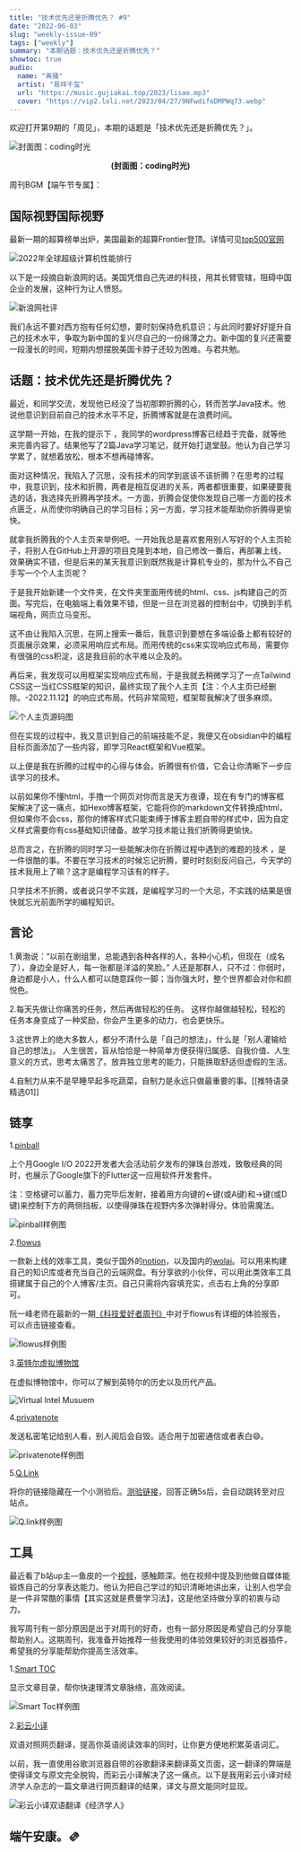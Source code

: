 ```yaml
---
title: "技术优先还是折腾优先？ #9"
date: "2022-06-03"
slug: "weekly-issue-09"
tags: ["weekly"]
summary: "本期话题：技术优先还是折腾优先？"
showtoc: true
audio:
  name: "离骚"
  artist: "易烊千玺"
  url: "https://music.gujiakai.top/2023/lisao.mp3"
  cover: "https://vip2.loli.net/2023/04/27/9NFwdifoDMPWq73.webp"
---
```


欢迎打开第9期的「周见」，本期的话题是「技术优先还是折腾优先？」。

![封面图：coding时光](https://vip2.loli.net/2022/11/12/3NoeEwjuitYS7Fa.jpg)
<center><b>(封面图：coding时光)</b></center>

周刊BGM【端午节专属】：

<div id="aplayer"></div>


## 国际视野国际视野

最新一期的超算榜单出炉，美国最新的超算Frontier登顶。详情可见[top500官网](https://www.top500.org/)

![2022年全球超级计算机性能排行](https://vip2.loli.net/2022/11/12/e6Y3bV1yXE97cTC.png)

以下是一段摘自新浪网的话。美国凭借自己先进的科技，用其长臂管辖，阻碍中国企业的发展，这种行为让人愤怒。

![新浪网社评](https://vip2.loli.net/2022/11/12/JuGVyh5cizFsqtQ.png)

我们永远不要对西方抱有任何幻想，要时刻保持危机意识；与此同时要好好提升自己的技术水平，争取为新中国的复兴尽自己的一份绵薄之力。新中国的复兴还需要一段漫长的时间，短期内想摆脱美国卡脖子还较为困难。与君共勉。


## 话题：技术优先还是折腾优先？

最近，和同学交流，发现他已经没了当初那颗折腾的心，转而苦学Java技术。他说他意识到目前自己的技术水平不足，折腾博客就是在浪费时间。

这学期一开始，在我的提示下 ，我同学的wordpress博客已经趋于完备，就等他来完善内容了。结果他写了2篇Java学习笔记，就开始打退堂鼓。他认为自己学习学累了，就想着放松，根本不想再碰博客。

面对这种情况，我陷入了沉思，没有技术的同学到底该不该折腾？在思考的过程中，我意识到，技术和折腾，两者是相互促进的关系，两者都很重要，如果硬要我选的话，我选择先折腾再学技术。一方面，折腾会促使你发现自己哪一方面的技术点匮乏，从而使你明确自己的学习目标；另一方面，学习技术能帮助你折腾得更愉快。

就拿我折腾我的个人主页来举例吧。一开始我总是喜欢套用别人写好的个人主页轮子，将别人在GitHub上开源的项目克隆到本地，自己修改一番后，再部署上线，效果确实不错，但是后来的某天我意识到既然我是计算机专业的，那为什么不自己手写一个个人主页呢？

于是我开始新建一个文件夹，在文件夹里面用传统的html、css、js构建自己的页面。写完后，在电脑端上看效果不错，但是一旦在浏览器的控制台中，切换到手机端视角，网页立马变形。

这不由让我陷入沉思，在网上搜索一番后，我意识到要想在多端设备上都有较好的页面展示效果，必须采用响应式布局。而用传统的css来实现响应式布局，需要你有很强的css积淀，这是我目前的水平难以企及的。

再后来，我发现可以用框架实现响应式布局，于是我就去稍微学习了一点Tailwind CSS这一当红CSS框架的知识，最终实现了我个人主页【注：个人主页已经删除。-2022.11.12】的响应式布局。代码非常简短，框架帮我解决了很多麻烦。

![个人主页源码图](https://vip2.loli.net/2022/11/12/xnGLPHqkWwZTVuI.png)

但在实现的过程中，我又意识到自己的前端技能不足，我便又在obsidian中的编程目标页面添加了一些内容，即学习React框架和Vue框架。

以上便是我在折腾的过程中的心得与体会。折腾很有价值，它会让你清晰下一步应该学习的技术。

以前如果你不懂html，手撸一个网页对你而言是天方夜谭，现在有专门的博客框架解决了这一痛点，如Hexo博客框架，它能将你的markdown文件转换成html，但如果你不会css，那你的博客样式只能束缚于博客主题自带的样式中，因为自定义样式需要你有css基础知识储备。故学习技术能让我们折腾得更愉快。

总而言之，在折腾的同时学习一些能解决你在折腾过程中遇到的难题的技术 ，是一件很酷的事。不要在学习技术的时候忘记折腾，要时时刻刻反问自己，今天学的技术我用上了嘛？这才是编程学习该有的样子。

只学技术不折腾，或者说只学不实践，是编程学习的一个大忌，不实践的结果是很快就忘光前面所学的编程知识。


## 言论

1.黄渤说：“以前在剧组里，总能遇到各种各样的人，各种小心机，但现在（成名了），身边全是好人，每一张都是洋溢的笑脸。” 人还是那群人，只不过：你弱时，身边都是小人，什么人都可以随意踩你一脚；当你强大时，整个世界都会对你和颜悦色。

2.每天先做让你痛苦的任务，然后再做轻松的任务。 这样你越做越轻松，轻松的任务本身变成了一种奖励，你会产生更多的动力，也会更快乐。

3.这世界上的绝大多数人，都分不清什么是「自己的想法」，什么是「别人灌输给自己的想法」。 人生很苦，盲从恰恰是一种简单方便获得归属感、自我价值、人生意义的方式，思考太痛苦了。放弃独立思考的能力，只能换取舒适但虚假的生活。

4.自制力从来不是早睡早起多吃蔬菜，自制力是永远只做最重要的事。[[推特语录精选01]]


## 链享

1.[pinball](https://pinball.flutter.dev/#/)

上个月Google I/O 2022开发者大会活动前夕发布的弹珠台游戏，致敬经典的同时，也展示了Google旗下的Flutter这一应用软件开发套件。

注：空格键可以蓄力，蓄力完毕后发射，接着用方向键的←键(或A键)和→键(或D键)来控制下方的两侧挡板，以使得弹珠在视野内多次弹射得分。体验需魔法。

![pinball样例图](https://vip2.loli.net/2022/11/12/MDpeirhc1Wm5y3w.png)

2.[flowus](https://flowus.cn/product)

一款新上线的效率工具，类似于国外的[notion](https://www.notion.so/zh-cn)，以及国内的[wolai](https://www.wolai.com/)。可以用来构建自己的知识库或者充当自己的云端网盘。有分享欲的小伙伴，可以用此类效率工具搭建属于自己的个人博客/主页。自己只需将内容填充实，点击右上角的分享即可。

阮一峰老师在最新的一期[《科技爱好者周刊》](https://www.ruanyifeng.com/blog/2022/05/weekly-issue-208.html)中对于flowus有详细的体验报告，可以点击链接查看。

![flowus样例图](https://vip2.loli.net/2022/11/12/OZRj2rLf8aXdSFG.png)

3.[英特尔虚拟博物馆](https://virtualmuseum.intel.com/#)

在虚拟博物馆中，你可以了解到英特尔的历史以及历代产品。

![Virtual Intel Musuem](https://vip2.loli.net/2022/11/12/K9UBdAaVtsluiv1.png)

4.[privatenote](https://privnote.com/)

发送私密笔记给别人看，别人阅后会自毁。适合用于加密通信或者表白😄。

![privatenote样例图](https://vip2.loli.net/2022/11/12/GDMNB3L7xcoZbzA.png)

5.[Q.Link](https://q-link.minung.dev/)

将你的链接隐藏在一个小测验后。[测验链接](https://q-link.minung.dev/links/6294cbf624dea1655c28d9f7)，回答正确5s后，会自动跳转至对应站点。

![Q.link样例图](https://vip2.loli.net/2022/11/12/ZdaAD98vpVgUKrx.png)



## 工具

最近看了b站up主—鱼皮的一个[视频](https://www.bilibili.com/video/BV1i34y177pJ)，感触颇深。他在视频中提及到他做自媒体能锻炼自己的分享表达能力。他认为把自己学过的知识清晰地讲出来，让别人也学会是一件非常酷的事情【其实这就是费曼学习法】，这是他坚持做分享的初衷与动力。

我写周刊有一部分原因是出于对周刊的好奇，也有一部分原因是希望自己的分享能帮助别人。这期周刊，我准备开始推荐一些我使用的体验效果较好的浏览器插件，希望我的分享能帮助你提高生活效率。

1.[Smart TOC](https://chrome.google.com/webstore/detail/smart-toc/lifgeihcfpkmmlfjbailfpfhbahhibba)

显示文章目录，帮你快速理清文章脉络，高效阅读。

![Smart Toc样例图](https://vip2.loli.net/2022/11/12/5Y8mwZ6cujJSKDC.png)

2.[彩云小译](https://fanyi.caiyunapp.com/#/web)

双语对照网页翻译，提高你英语阅读效率的同时，让你更方便地积累英语词汇。

以前，我一直使用谷歌浏览器自带的谷歌翻译来翻译英文页面，这一翻译的弊端是使得译文与原文完全脱钩，而彩云小译解决了这一痛点。以下是我用彩云小译对经济学人杂志的一篇文章进行网页翻译的结果，译文与原文能同时显现。

![彩云小译双语翻译《经济学人》](https://vip2.loli.net/2022/11/12/BzCDFOGK2q7IeiR.png)

## 端午安康。🫔